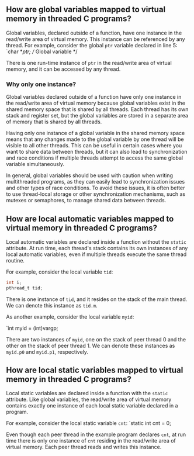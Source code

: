 ## How are global variables mapped to virtual memory in threaded C programs?

Global variables, declared outside of a function, have one instance in the read/write area of virtual memory. This instance can be referenced by any thread. For example, consider the global `ptr` variable declared in line 5:
`char **ptr; /* Global variable */

There is one run-time instance of `ptr` in the read/write area of virtual memory, and it can be accessed by any thread.
### Why only one instance?
Global variables declared outside of a function have only one instance in the read/write area of virtual memory because global variables exist in the shared memory space that is shared by all threads. Each thread has its own stack and register set, but the global variables are stored in a separate area of memory that is shared by all threads.

Having only one instance of a global variable in the shared memory space means that any changes made to the global variable by one thread will be visible to all other threads. This can be useful in certain cases where you want to share data between threads, but it can also lead to synchronization and race conditions if multiple threads attempt to access the same global variable simultaneously.

In general, global variables should be used with caution when writing multithreaded programs, as they can easily lead to synchronization issues and other types of race conditions. To avoid these issues, it is often better to use thread-local storage or other synchronization mechanisms, such as mutexes or semaphores, to manage shared data between threads.

## How are local automatic variables mapped to virtual memory in threaded C programs?

Local automatic variables are declared inside a function without the `static` attribute. At run time, each thread's stack contains its own instances of any local automatic variables, even if multiple threads execute the same thread routine.

For example, consider the local variable `tid`:
```c
int i;
pthread_t tid;
```
There is one instance of `tid`, and it resides on the stack of the main thread. We can denote this instance as `tid.m`.

As another example, consider the local variable `myid`:

`int myid = (int)vargp;

There are two instances of `myid`, one on the stack of peer thread 0 and the other on the stack of peer thread 1. We can denote these instances as `myid.p0` and `myid.p1`, respectively.

## How are local static variables mapped to virtual memory in threaded C programs?

Local static variables are declared inside a function with the `static` attribute. Like global variables, the read/write area of virtual memory contains exactly one instance of each local static variable declared in a program.

For example, consider the local static variable `cnt`:
`static int cnt = 0;

Even though each peer thread in the example program declares `cnt`, at run time there is only one instance of `cnt` residing in the read/write area of virtual memory. Each peer thread reads and writes this instance.